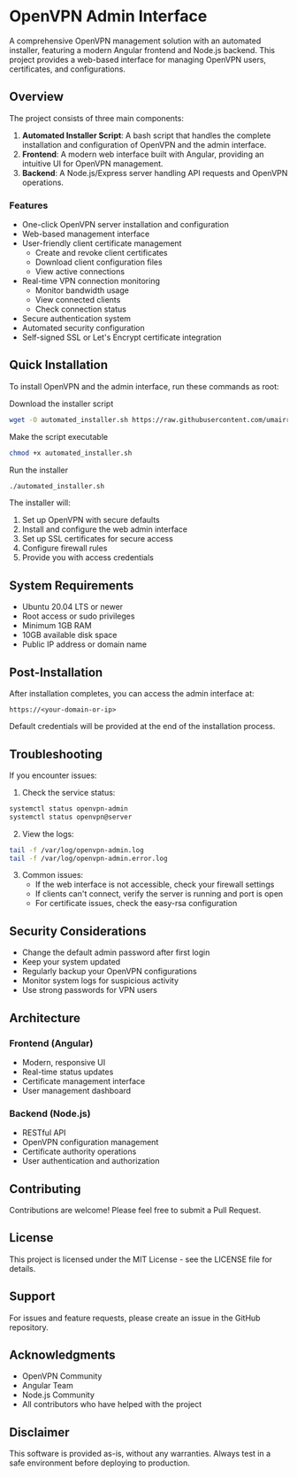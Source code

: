 # OpenVPN Admin Interface

A comprehensive OpenVPN management solution with an automated installer, featuring a modern Angular frontend and Node.js backend. This project provides a web-based interface for managing OpenVPN users, certificates, and configurations.

## Overview

The project consists of three main components:

1. **Automated Installer Script**: A bash script that handles the complete installation and configuration of OpenVPN and the admin interface.
2. **Frontend**: A modern web interface built with Angular, providing an intuitive UI for OpenVPN management.
3. **Backend**: A Node.js/Express server handling API requests and OpenVPN operations.

### Features

- One-click OpenVPN server installation and configuration
- Web-based management interface
- User-friendly client certificate management
  - Create and revoke client certificates
  - Download client configuration files
  - View active connections
- Real-time VPN connection monitoring
  - Monitor bandwidth usage
  - View connected clients
  - Check connection status
- Secure authentication system
- Automated security configuration
- Self-signed SSL or Let's Encrypt certificate integration

## Quick Installation

To install OpenVPN and the admin interface, run these commands as root:

Download the installer script
```bash
wget -O automated_installer.sh https://raw.githubusercontent.com/umairriaz82/angular-openvpn-admin/main/automated_openvpn_installer.sh
```

Make the script executable
```bash
chmod +x automated_installer.sh
```

Run the installer
```bash
./automated_installer.sh
```

The installer will:
1. Set up OpenVPN with secure defaults
2. Install and configure the web admin interface
3. Set up SSL certificates for secure access
4. Configure firewall rules
5. Provide you with access credentials

## System Requirements

- Ubuntu 20.04 LTS or newer
- Root access or sudo privileges
- Minimum 1GB RAM
- 10GB available disk space
- Public IP address or domain name

## Post-Installation

After installation completes, you can access the admin interface at:

```
https://<your-domain-or-ip>
```

Default credentials will be provided at the end of the installation process.

## Troubleshooting

If you encounter issues:

1. Check the service status:
```bash
systemctl status openvpn-admin
systemctl status openvpn@server
```

2. View the logs:
```bash
tail -f /var/log/openvpn-admin.log
tail -f /var/log/openvpn-admin.error.log
```

3. Common issues:
   - If the web interface is not accessible, check your firewall settings
   - If clients can't connect, verify the server is running and port is open
   - For certificate issues, check the easy-rsa configuration

## Security Considerations

- Change the default admin password after first login
- Keep your system updated
- Regularly backup your OpenVPN configurations
- Monitor system logs for suspicious activity
- Use strong passwords for VPN users

## Architecture

### Frontend (Angular)
- Modern, responsive UI
- Real-time status updates
- Certificate management interface
- User management dashboard

### Backend (Node.js)
- RESTful API
- OpenVPN configuration management
- Certificate authority operations
- User authentication and authorization

## Contributing

Contributions are welcome! Please feel free to submit a Pull Request.

## License

This project is licensed under the MIT License - see the LICENSE file for details.

## Support

For issues and feature requests, please create an issue in the GitHub repository.

## Acknowledgments

- OpenVPN Community
- Angular Team
- Node.js Community
- All contributors who have helped with the project

## Disclaimer

This software is provided as-is, without any warranties. Always test in a safe environment before deploying to production.

